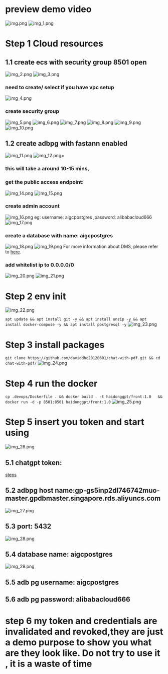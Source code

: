 # preview demo video

![img.png](docs/img.png)
![img_1.png](docs/img_1.png)
# Step 1 Cloud resources
## 1.1 create ecs with security group 8501 open
![img_2.png](docs/img_2.png)
![img_3.png](docs/img_3.png)

### need to create/ select if you have vpc setup
![img_4.png](docs/img_4.png)
### create security group
![img_5.png](docs/img_5.png)
![img_6.png](docs/img_6.png)
![img_7.png](docs/img_7.png)
![img_8.png](docs/img_8.png)
![img_9.png](docs/img_9.png)
![img_10.png](docs/img_10.png)
## 1.2 create adbpg with fastann enabled
![img_11.png](docs/img_11.png)
![img_12.png](docs/img_12.png)=
### this will take a around 10-15 mins, 
### get the public access endpoint:
![img_14.png](docs/img_14.png)
![img_15.png](docs/img_15.png)
### create admin account
![img_16.png](docs/img_16.png)
eg: 
username: aigcpostgres ,password: alibabacloud666
![img_17.png](docs/img_17.png)
### create a database with name: aigcpostgres
![img_18.png](docs/img_18.png)
![img_19.png](docs/img_19.png)
For more information about DMS, please refer to [here](https://www.alibabacloud.com/help/en/data-management-service/latest/log-on-to-a-database).
### add whitelist ip to 0.0.0.0/0
![img_20.png](docs/img_20.png)
![img_21.png](docs/img_21.png)

# Step 2 env init
![img_22.png](docs/img_22.png)

```apt update && apt install git -y && apt install unzip -y && apt install docker-compose -y && apt install postgresql -y```
![img_23.png](docs/img_23.png)

# Step 3 install packages
```git clone https://github.com/daviddhc20120601/chat-with-pdf.git && cd chat-with-pdf/```
![img_24.png](docs/img_24.png)

# Step 4 run the docker
```cp .devops/Dockerfile . && docker build . -t haidonggpt/front:1.0   && docker run -d -p 8501:8501 haidonggpt/front:1.0```
![img_25.png](docs/img_25.png)

# Step 5 insert you token and start using
![img_26.png](docs/img_26.png)
## 5.1 chatgpt token:
[steps](https://help.openai.com/en/articles/4936850-where-do-i-find-my-secret-api-key)
## 5.2 adbpg host name:gp-gs5inp2dl746742muo-master.gpdbmaster.singapore.rds.aliyuncs.com
![img_27.png](docs/img_27.png)
## 5.3 port: 5432
![img_28.png](docs/img_28.png)
## 5.4 database name: aigcpostgres
![img_29.png](docs/img_29.png)
## 5.5 adb pg username: aigcpostgres

## 5.6 adb pg password: alibabacloud666
# step 6 my token and credentials are invalidated and revoked,they are just a demo purpose to show you what are they look like. Do not try to use it , it is a waste of time
